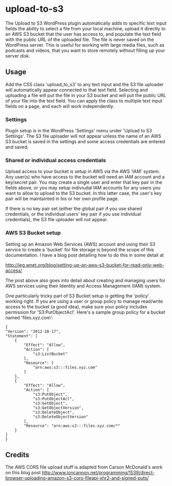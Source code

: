 # upload-to-s3
The Upload to S3 WordPress plugin automatically adds to specific text input fields the ability to select a file from your local machine, upload it directly to an AWS S3 bucket that the user has access to, and populate the text field with the public URL of the uploaded file. The file is never saved on the WordPress server. This is useful for working with large media files, such as podcasts and videos, that you want to store remotely without filling up your server disk.

## Usage
Add the CSS class 'upload_to_s3' to any text input and the S3 file uploader will automatically appear connected to that text field. Selecting and uploading a file will put the file in your S3 bucket and will put the public URL of your file into the text field. You can apply the class to multiple text input fields on a page, and each will work independently.

### Settings
Plugin setup is in the WordPress 'Settings' menu under 'Upload to S3 Settings'.  The S3 file uploader will not appear unless the name of an AWS S3 bucket is saved in the settings and some access credentials are entered and saved.

### Shared or individual access credentials

Upload access to your bucket is setup in AWS via the AWS 'IAM' system. Any user(s) who have access to the bucket will need an IAM account and a key/secret pair. You may create a single user and enter that key pair in the fields above, or you may setup indiviudal IAM accounts for any users you want to allow to upload to the S3 bucket. In this latter case, the user's key pair will be maintainted in his or her own profile page.

If there is no key pair set (either the global pair if you use shared credentials, or the individual users' key pair if you use individual credentials), the S3 file uploader will not appear.

### AWS S3 Bucket setup
Setting up an Amazon Web Services (AWS) account and using their S3 service to create a 'bucket' for file storage is beyond the scope of this documentation.  I have a blog post detailing how to do this in some detail at 

http://ieg.wnet.org/blog/setting-up-an-aws-s3-bucket-for-read-only-web-access/

The post above also goes into detail about creating and managing users for AWS services using their Identity and Access Management (IAM) system.

One particularly tricky part of S3 Bucket setup is getting the 'policy' working right.  If you are using a user or group policy to manage read/write access to the bucket (a good idea), make sure your policy includes permission for 'S3:PutObjectAcl'.  Here's a sample group policy for a bucket named 'files.xyz.com':

    {
    "Version": "2012-10-17",
    "Statement": [
        {
            "Effect": "Allow",
            "Action": [
                "s3:ListBucket"
            ],
            "Resource": [
                "arn:aws:s3:::files.xyz.com"
            ]
        },
        {
            "Effect": "Allow",
            "Action": [
                "s3:PutObject",
                "s3:PutObjectAcl",
                "s3:GetObject",
                "s3:GetObjectVersion",
                "s3:DeleteObject",
                "s3:DeleteObjectVersion"
            ],
            "Resource": "arn:aws:s3:::files.xyz.com/*"
        }
    ]
    }

## Credits

The AWS CORS file upload stuff is adapted from Carson McDonald's work on this blog post
http://www.ioncannon.net/programming/1539/direct-browser-uploading-amazon-s3-cors-fileapi-xhr2-and-signed-puts/


